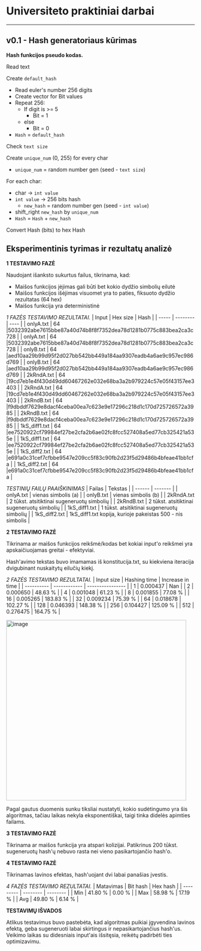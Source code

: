 # Universiteto praktiniai darbai
---
## v0.1 - Hash generatoriaus kūrimas

**Hash funkcijos pseudo kodas.**

Read text

Create `default_hash`
- Read euler's number 256 digits
- Create vector for Bit values
- Repeat 256:
    - If digit is >= 5
        - Bit = 1
    - else
        - Bit = 0
- `Hash` = `default_hash`

Check `text size`

Create `unique_num` (0, 255) for every char
- `unique_num` = random number gen (seed - `text size`)

For each char:
- char -> `int value`
- `int value` -> 256 bits hash
    - `new_hash` = random number gen (seed - `int value`)
- shift_right `new_hash` by `unique_num`
- `Hash` = `Hash` + `new_hash`

Convert Hash (bits) to hex Hash

## Eksperimentinis tyrimas ir rezultatų analizė

**1 TESTAVIMO FAZĖ**

Naudojant išanksto sukurtus failus, tikrinama, kad:
- Maišos funkcijos įėjimas gali būti bet kokio dydžio simbolių eilutė
- Maišos funkcijos išėjimas visuomet yra to paties, fiksuoto dydžio rezultatas (64 hex)
- Maišos funkcija yra deterministinė


*1 FAZĖS TESTAVIMO REZULTATAI.*
| Input | Hex size | Hash |
| ----- | -------- | ---- |
| onlyA.txt | 64 |5032392abe7615bbe87a40d74b8f8f7352dea78d1281b0775c883bea2ca3c728 |
| onlyA.txt | 64 |5032392abe7615bbe87a40d74b8f8f7352dea78d1281b0775c883bea2ca3c728 |
| onlyB.txt | 64 |aed10aa29b99d95f2d027bb542bb449a184aa9307eadb4a6ae9c957ec986d769 |
| onlyB.txt | 64 |aed10aa29b99d95f2d027bb542bb449a184aa9307eadb4a6ae9c957ec986d769 |
| 2kRndA.txt | 64 |19cd7eb1e4f430d49dd60467262e032e68ba3a2b979224c57e05f43157ee3403 |
| 2kRndA.txt | 64 |19cd7eb1e4f430d49dd60467262e032e68ba3a2b979224c57e05f43157ee3403 |
| 2kRndB.txt | 64 |f9dbddf7629e8dacf4ceba00ea7c623e9e17296c218d1c170d725726572a3985 |
| 2kRndB.txt | 64 |f9dbddf7629e8dacf4ceba00ea7c623e9e17296c218d1c170d725726572a3985 |
| 1kS_diff1.txt | 64 |ee7520922cf79984ef27be2cfa2b6ae02fc8fcc527408a5ed77cb325421a535e |
| 1kS_diff1.txt | 64 |ee7520922cf79984ef27be2cfa2b6ae02fc8fcc527408a5ed77cb325421a535e |
| 1kS_diff2.txt | 64 |e691a0c31cef7cfbbe9547e209cc5f83c90fb2d23f5d29486b4bfeae41bb1cfa |
| 1kS_diff2.txt | 64 |e691a0c31cef7cfbbe9547e209cc5f83c90fb2d23f5d29486b4bfeae41bb1cfa |


*TESTINIŲ FAILŲ PAAIŠKINIMAS*
| Failas | Tekstas |
| ------ | ------- |
| onlyA.txt | vienas simbolis (a) |
| onlyB.txt | vienas simbolis (b) |
| 2kRndA.txt | 2 tūkst. atsitiktinai sugeneruotų simbolių |
| 2kRndB.txt | 2 tūkst. atsitiktinai sugeneruotų simbolių |
| 1kS_diff1.txt | 1 tūkst. atsitiktinai sugeneruotų simbolių |
| 1kS_diff2.txt | 1kS_diff1.txt kopija, kurioje pakeistas 500 - nis simbolis |

**2 TESTAVIMO FAZĖ**

Tikrinama ar maišos funkcijos reikšmė/kodas bet kokiai input'o reikšmei yra apskaičiuojamas greitai - efektyviai.

Hash'avimo tekstas buvo imamamas iš konstitucija.txt, su kiekviena iteracija dvigubinant nuskaitytų eilučių kiekį.

*2 FAZĖS TESTAVIMO REZULTATAI.*
| Input size | Hashing time | Increase in time |
| ---------- | ------------ | ---------------- |
| 1 | 0.000437 | Nan |
| 2 | 0.000650 | 48.63 % |
| 4 | 0.001048 | 61.23 % |
| 8 | 0.001855 | 77.08 % |
| 16 | 0.005265 | 183.83 % |
| 32 | 0.009234 | 75.39 % |
| 64 | 0.018678 | 102.27 % |
| 128 | 0.046393 | 148.38 % |
| 256 | 0.104427 | 125.09 % |
| 512 | 0.276475 | 164.75 % |

<img width="481" alt="image" src="https://github.com/JFour404/blockChainTech/assets/116594512/d069c78a-998d-44e3-880b-11b51e71148d">

Pagal gautus duomenis sunku tiksliai nustatyti, kokio sudėtingumo yra šis algoritmas, tačiau laikas nekyla eksponentiškai, taigi tinka didelės apimties failams.

**3 TESTAVIMO FAZĖ**

Tikrinama ar maišos funkcija yra atspari kolizijai. Patikrinus 200 tūkst. sugeneruotų hash'ų nebuvo rasta nei vieno pasikartojančio hash'o.

**4 TESTAVIMO FAZĖ**

Tikrinamas lavinos efektas, hash'uojant dvi labai panašias įvestis.

*4 FAZĖS TESTAVIMO REZULTATAI.*
| Matavimas | Bit hash | Hex hash |
| --------- | -------- | -------- |
| Min | 41.80 % | 0.00 % |
| Max | 58.98 % | 17.19 % |
| Avg | 49.80 % | 6.14 % |

**TESTAVIMŲ IŠVADOS**

Atlikus testavimus buvo pastebėta, kad algoritmas puikiai įgyvendina lavinos efektą, geba sugeneruoti labai skirtingus ir nepasikartojančius hash'us. Veikimo laikas su didesniais input'ais išsitęsia, reikėtų padirbėti ties optimizavimu.
